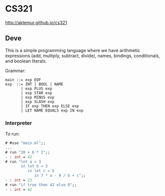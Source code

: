 # CS321

<http://aktemur.github.io/cs321>

## Deve

This is a simple programming language
where we have arithmetic expressions (add, multiply, subtract, divide),
names, bindings, conditionals, and boolean literals.

Grammar:

```
main ::= exp EOF
exp  ::= INT | BOOL | NAME
       | exp PLUS exp
       | exp STAR exp
       | exp MINUS exp
       | exp SLASH exp
       | IF exp THEN exp ELSE exp
       | LET NAME EQUALS exp IN exp
```

### Interpreter

To run:

```ocaml
# #use "main.ml";;
...
# run "30 + 6 * 2";;
- : int = 42
# run "let a = 3
       in let b = 3
          in let c = 5
             in 7 * a - 9 / b + c";;
- : int = 23
# run "if true then 42 else 8";;
- : int = 42
```
